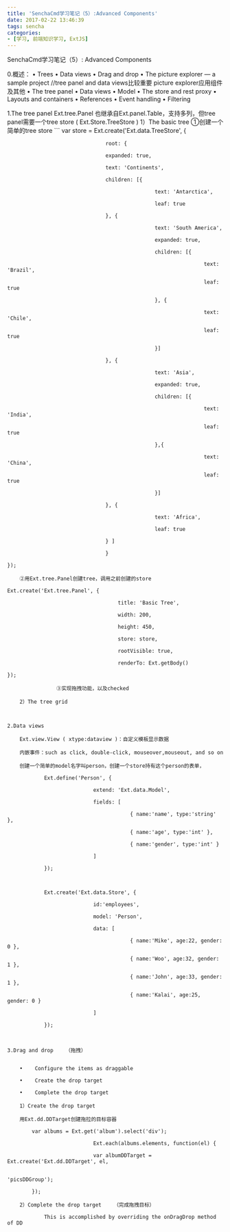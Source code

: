 ```yaml
---
title: 'SenchaCmd学习笔记（5）:Advanced Components'
date: 2017-02-22 13:46:39
tags: sencha
categories:
- [学习, 前端知识学习, ExtJS]
---
```

SenchaCmd学习笔记（5）:
Advanced Components
<!--more-->
0.概述：
 •	 Trees
 •	 Data views
 •	 Drag and drop
 •	 The picture explorer — a sample project        //tree panel and data views比较重要
 picture explorer应用组件及其他
	•	 The tree panel
	•	 Data views
	•	 Model
	•	 The store and rest proxy
	•	 Layouts and containers
	•	 References
	•	 Event handling
	•	 Filtering

1.The tree panel
Ext.tree.Panel 也继承自Ext.panel.Table，支持多列，但tree panel需要一个tree store ( Ext.Store.TreeStore )
	1）The basic tree
	①创建一个简单的tree store
	```	
	 var store = Ext.create('Ext.data.TreeStore', {

                                    root: {

                                    expanded: true,

                                    text: 'Continents',

                                    children: [{

                                                    text: 'Antarctica',

                                                    leaf: true

                                    }, {

                                                    text: 'South America',

                                                    expanded: true,

                                                    children: [{

                                                                    text: 'Brazil',

                                                                    leaf: true

                                                    }, {

                                                                    text: 'Chile',

                                                                    leaf: true

                                                    }]

                                    }, {

                                                    text: 'Asia',

                                                    expanded: true,

                                                    children: [{

                                                                    text: 'India',

                                                                    leaf: true

                                                    },{

                                                                    text: 'China',

                                                                    leaf: true

                                                    }]

                                    }, {

                                                    text: 'Africa',

                                                    leaf: true

                                    } ]

                                    }

	});
```
 	②用Ext.tree.Panel创建tree，调用之前创建的store
```
	Ext.create('Ext.tree.Panel', {

                                        title: 'Basic Tree',

                                        width: 200,

                                        height: 450,

                                        store: store,

                                        rootVisible: true,

                                        renderTo: Ext.getBody()

 	}); 
```
                ③实现拖拽功能，以及checked

	2）The tree grid



2.Data views

	Ext.view.View ( xtype:dataview )：自定义模板显示数据

 	内嵌事件：such as click, double-click, mouseover,mouseout, and so on

	创建一个简单的model名字叫person，创建一个store持有这个person的表单，
```
                Ext.define('Person', {

                                extend: 'Ext.data.Model',

                                fields: [

                                            { name:'name', type:'string' },

                                            { name:'age', type:'int' },

                                            { name:'gender', type:'int' }

                                ]

                });
```


```
                Ext.create('Ext.data.Store', {

                                id:'employees',

                                model: 'Person',

                                data: [

                                            { name:'Mike', age:22, gender: 0 },

                                            { name:'Woo', age:32, gender: 1 },

                                            { name:'John', age:33, gender: 1 },

                                            { name:'Kalai', age:25, gender: 0 }

                                ]

                });
```


3.Drag and drop    （拖拽）


	•	 Configure the items as draggable

	•	 Create the drop target

	•	 Complete the drop target

	1）Create the drop target

	用Ext.dd.DDTarget创建拖拉的目标容器
```
            var albums = Ext.get('album').select('div');

                                Ext.each(albums.elements, function(el) {

                                var albumDDTarget = Ext.create('Ext.dd.DDTarget', el,

                                                                'picsDDGroup');

            });
```
	2）Complete the drop target    （完成拖拽目标） 

            This is accomplished by overriding the onDragDrop method of DD
